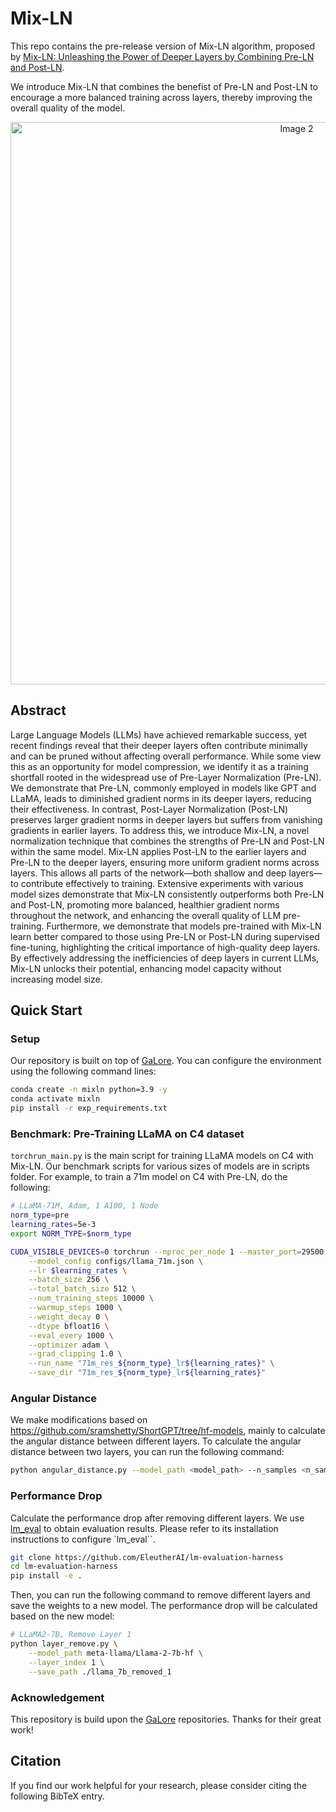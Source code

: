 # Mix-LN

This repo contains the pre-release version of Mix-LN algorithm, proposed by [Mix-LN: Unleashing the Power of Deeper Layers by Combining Pre-LN and Post-LN](https://arxiv.org/abs).

We introduce Mix-LN that combines the benefist of Pre-LN and Post-LN to encourage a more balanced training across layers, thereby improving the overall quality of the model.

<div align="center">
  <img src="https://github.com/user-attachments/assets/365b571d-1004-4fff-8878-9af1374da057" alt="Image 2" style="width: 900px; margin: 0 auto;">
</div>

## Abstract

Large Language Models (LLMs) have achieved remarkable success, yet recent findings reveal that their deeper layers often contribute minimally and can be pruned without affecting overall performance. While some view this as an opportunity for model compression, we identify it as a training shortfall rooted in the widespread use of Pre-Layer Normalization (Pre-LN). We demonstrate that Pre-LN, commonly employed in models like GPT and LLaMA, leads to diminished gradient norms in its deeper layers, reducing their effectiveness. In contrast, Post-Layer Normalization (Post-LN) preserves larger gradient norms in deeper layers but suffers from vanishing gradients in earlier layers. To address this, we introduce Mix-LN, a novel normalization technique that combines the strengths of Pre-LN and Post-LN within the same model. Mix-LN applies Post-LN to the earlier layers and Pre-LN to the deeper layers, ensuring more uniform gradient norms across layers. This allows all parts of the network—both shallow and deep layers—to contribute effectively to training. Extensive experiments with various model sizes demonstrate that Mix-LN consistently outperforms both Pre-LN and Post-LN, promoting more balanced, healthier gradient norms throughout the network, and enhancing the overall quality of LLM pre-training. Furthermore, we demonstrate that models pre-trained with Mix-LN learn better compared to those using Pre-LN or Post-LN during supervised fine-tuning, highlighting the critical importance of high-quality deep layers. By effectively addressing the inefficiencies of deep layers in current LLMs, Mix-LN unlocks their potential, enhancing model capacity without increasing model size.

## Quick Start

### Setup

Our repository is built on top of [GaLore](https://github.com/jiaweizzhao/GaLore). You can configure the environment using the following command lines:
```bash
conda create -n mixln python=3.9 -y
conda activate mixln
pip install -r exp_requirements.txt
```

### Benchmark: Pre-Training LLaMA on C4 dataset

`torchrun_main.py` is the main script for training LLaMA models on C4 with Mix-LN. Our benchmark scripts for various sizes of models are in scripts folder. For example, to train a 71m model on C4 with Pre-LN, do the following:

```bash
# LLaMA-71M, Adam, 1 A100, 1 Node
norm_type=pre
learning_rates=5e-3
export NORM_TYPE=$norm_type

CUDA_VISIBLE_DEVICES=0 torchrun --nproc_per_node 1 --master_port=29500 torchrun_main.py \
    --model_config configs/llama_71m.json \
    --lr $learning_rates \
    --batch_size 256 \
    --total_batch_size 512 \
    --num_training_steps 10000 \
    --warmup_steps 1000 \
    --weight_decay 0 \
    --dtype bfloat16 \
    --eval_every 1000 \
    --optimizer adam \
    --grad_clipping 1.0 \
    --run_name "71m_res_${norm_type}_lr${learning_rates}" \
    --save_dir "71m_res_${norm_type}_lr${learning_rates}"
```

### Angular Distance

We make modifications based on https://github.com/sramshetty/ShortGPT/tree/hf-models, mainly to calculate the angular distance between different layers. To calculate the angular distance between two layers, you can run the following command:

```bash
python angular_distance.py --model_path <model_path> --n_samples <n_samples> --angular
```

### Performance Drop
Calculate the performance drop after removing different layers. We use [lm_eval](https://github.com/EleutherAI/lm-evaluation-harness) to obtain evaluation results. Please refer to its installation instructions to configure `lm_eval``.
```bash
git clone https://github.com/EleutherAI/lm-evaluation-harness
cd lm-evaluation-harness
pip install -e .
```

Then, you can run the following command to remove different layers and save the weights to a new model. The performance drop will be calculated based on the new model:
```bash
# LLaMA2-7B, Remove Layer 1
python layer_remove.py \
    --model_path meta-llama/Llama-2-7b-hf \
    --layer_index 1 \
    --save_path ./llama_7b_removed_1
```

### Acknowledgement
This repository is build upon the [GaLore](https://github.com/jiaweizzhao/GaLore) repositories. Thanks for their great work!

## Citation
If you find our work helpful for your research, please consider citing the following BibTeX entry.
```
```
